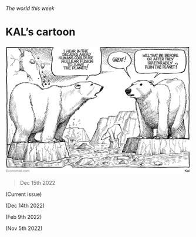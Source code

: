 ###### The world this week

# KAL’s cartoon 

#####  

![image](images/20221217_WWD000.png) 

> Dec 15th 2022 



 (Current issue)

 (Dec 14th 2022)

 (Feb 9th 2022)

 (Nov 5th 2022)



